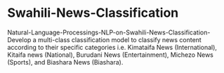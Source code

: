 # Swahili-News-Classification
Natural-Language-Processings-NLP-on-Swahili-News-Classification- Develop a multi-class classification model to classify news content according to their specific categories i.e. Kimataifa News (International), Kitaifa news (National), Burudani News (Entertainment), Michezo News (Sports), and Biashara News (Biashara).
